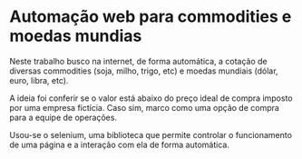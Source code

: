 # Automação web para commodities e moedas mundias 

Neste trabalho busco na internet, de forma automática, a cotação de diversas commodities (soja, milho, trigo, etc) e moedas mundiais (dólar, euro, libra, etc).

A ideia foi conferir se o valor está abaixo do preço ideal de compra imposto por uma empresa fictícia. Caso sim, marco como uma opção de compra para a equipe de operações.

Usou-se o selenium, uma biblioteca que permite controlar o funcionamento de uma página e a interação com ela de forma automática.

